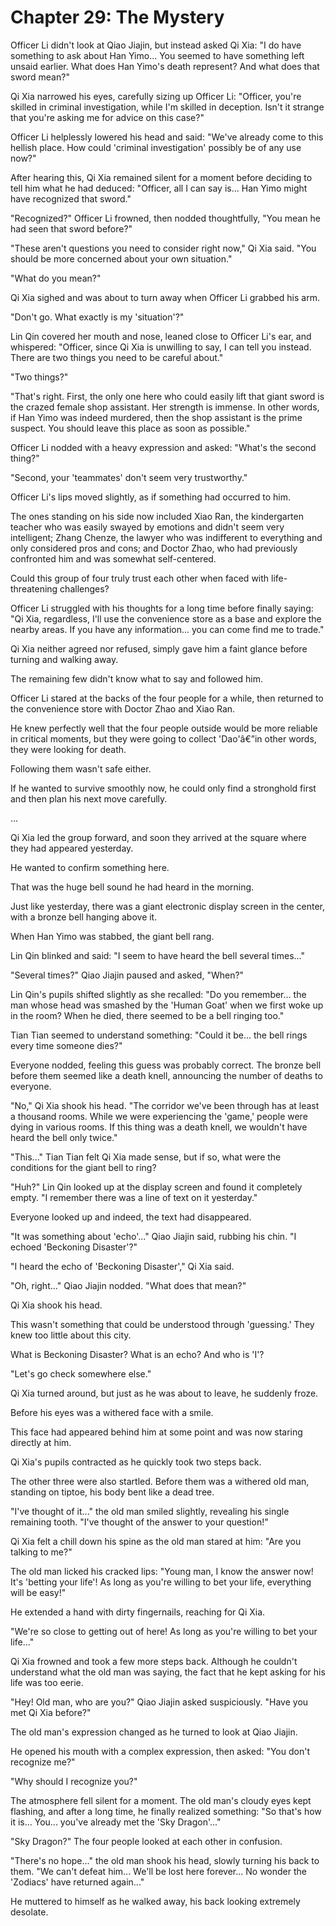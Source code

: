 ﻿# Chapter 29: The Mystery

Officer Li didn't look at Qiao Jiajin, but instead asked Qi Xia: "I do have something to ask about Han Yimo... You seemed to have something left unsaid earlier. What does Han Yimo's death represent? And what does that sword mean?"

Qi Xia narrowed his eyes, carefully sizing up Officer Li: "Officer, you're skilled in criminal investigation, while I'm skilled in deception. Isn't it strange that you're asking me for advice on this case?"

Officer Li helplessly lowered his head and said: "We've already come to this hellish place. How could 'criminal investigation' possibly be of any use now?"

After hearing this, Qi Xia remained silent for a moment before deciding to tell him what he had deduced: "Officer, all I can say is... Han Yimo might have recognized that sword."

"Recognized?" Officer Li frowned, then nodded thoughtfully, "You mean he had seen that sword before?"

"These aren't questions you need to consider right now," Qi Xia said. "You should be more concerned about your own situation."

"What do you mean?"

Qi Xia sighed and was about to turn away when Officer Li grabbed his arm.

"Don't go. What exactly is my 'situation'?"

Lin Qin covered her mouth and nose, leaned close to Officer Li's ear, and whispered: "Officer, since Qi Xia is unwilling to say, I can tell you instead. There are two things you need to be careful about."

"Two things?"

"That's right. First, the only one here who could easily lift that giant sword is the crazed female shop assistant. Her strength is immense. In other words, if Han Yimo was indeed murdered, then the shop assistant is the prime suspect. You should leave this place as soon as possible."

Officer Li nodded with a heavy expression and asked: "What's the second thing?"

"Second, your 'teammates' don't seem very trustworthy."

Officer Li's lips moved slightly, as if something had occurred to him.

The ones standing on his side now included Xiao Ran, the kindergarten teacher who was easily swayed by emotions and didn't seem very intelligent; Zhang Chenze, the lawyer who was indifferent to everything and only considered pros and cons; and Doctor Zhao, who had previously confronted him and was somewhat self-centered.

Could this group of four truly trust each other when faced with life-threatening challenges?

Officer Li struggled with his thoughts for a long time before finally saying: "Qi Xia, regardless, I'll use the convenience store as a base and explore the nearby areas. If you have any information... you can come find me to trade."

Qi Xia neither agreed nor refused, simply gave him a faint glance before turning and walking away.

The remaining few didn't know what to say and followed him.

Officer Li stared at the backs of the four people for a while, then returned to the convenience store with Doctor Zhao and Xiao Ran.

He knew perfectly well that the four people outside would be more reliable in critical moments, but they were going to collect 'Dao'â€”in other words, they were looking for death.

Following them wasn't safe either.

If he wanted to survive smoothly now, he could only find a stronghold first and then plan his next move carefully.

...

Qi Xia led the group forward, and soon they arrived at the square where they had appeared yesterday.

He wanted to confirm something here.

That was the huge bell sound he had heard in the morning.

Just like yesterday, there was a giant electronic display screen in the center, with a bronze bell hanging above it.

When Han Yimo was stabbed, the giant bell rang.

Lin Qin blinked and said: "I seem to have heard the bell several times..."

"Several times?" Qiao Jiajin paused and asked, "When?"

Lin Qin's pupils shifted slightly as she recalled: "Do you remember... the man whose head was smashed by the 'Human Goat' when we first woke up in the room? When he died, there seemed to be a bell ringing too."

Tian Tian seemed to understand something: "Could it be... the bell rings every time someone dies?"

Everyone nodded, feeling this guess was probably correct. The bronze bell before them seemed like a death knell, announcing the number of deaths to everyone.

"No," Qi Xia shook his head. "The corridor we've been through has at least a thousand rooms. While we were experiencing the 'game,' people were dying in various rooms. If this thing was a death knell, we wouldn't have heard the bell only twice."

"This..." Tian Tian felt Qi Xia made sense, but if so, what were the conditions for the giant bell to ring?

"Huh?" Lin Qin looked up at the display screen and found it completely empty. "I remember there was a line of text on it yesterday."

Everyone looked up and indeed, the text had disappeared.

"It was something about 'echo'..." Qiao Jiajin said, rubbing his chin. "I echoed 'Beckoning Disaster'?"

"I heard the echo of 'Beckoning Disaster'," Qi Xia said.

"Oh, right..." Qiao Jiajin nodded. "What does that mean?"

Qi Xia shook his head.

This wasn't something that could be understood through 'guessing.' They knew too little about this city.

What is Beckoning Disaster? What is an echo? And who is 'I'?

"Let's go check somewhere else."

Qi Xia turned around, but just as he was about to leave, he suddenly froze.

Before his eyes was a withered face with a smile.

This face had appeared behind him at some point and was now staring directly at him.

Qi Xia's pupils contracted as he quickly took two steps back.

The other three were also startled. Before them was a withered old man, standing on tiptoe, his body bent like a dead tree.

"I've thought of it..." the old man smiled slightly, revealing his single remaining tooth. "I've thought of the answer to your question!"

Qi Xia felt a chill down his spine as the old man stared at him: "Are you talking to me?"

The old man licked his cracked lips: "Young man, I know the answer now! It's 'betting your life'! As long as you're willing to bet your life, everything will be easy!"

He extended a hand with dirty fingernails, reaching for Qi Xia.

"We're so close to getting out of here! As long as you're willing to bet your life..."

Qi Xia frowned and took a few more steps back. Although he couldn't understand what the old man was saying, the fact that he kept asking for his life was too eerie.

"Hey! Old man, who are you?" Qiao Jiajin asked suspiciously. "Have you met Qi Xia before?"

The old man's expression changed as he turned to look at Qiao Jiajin.

He opened his mouth with a complex expression, then asked: "You don't recognize me?"

"Why should I recognize you?"

The atmosphere fell silent for a moment. The old man's cloudy eyes kept flashing, and after a long time, he finally realized something: "So that's how it is... You... you've already met the 'Sky Dragon'..."

"Sky Dragon?" The four people looked at each other in confusion.

"There's no hope..." the old man shook his head, slowly turning his back to them. "We can't defeat him... We'll be lost here forever... No wonder the 'Zodiacs' have returned again..."

He muttered to himself as he walked away, his back looking extremely desolate.
